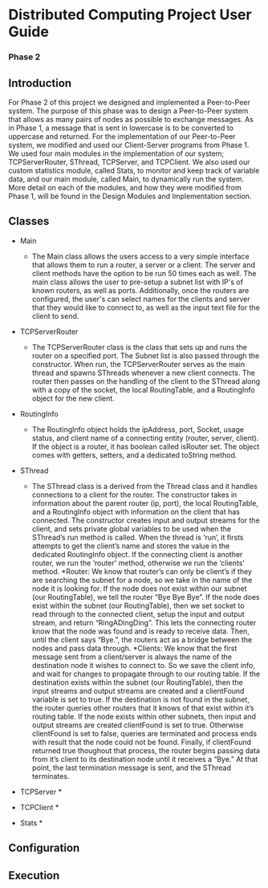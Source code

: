 # Distributed Computing Project User Guide
### Phase 2 

## Introduction
For Phase 2 of this project we designed and implemented a Peer-to-Peer system. The purpose of this phase was to design a Peer-to-Peer system that allows as many pairs of nodes as possible to exchange messages. As in Phase 1, a message that is sent in lowercase is to be converted to uppercase and returned. For the implementation of our Peer-to-Peer system, we modified and used our Client-Server programs from Phase 1. We used four main modules in the implementation of our system; TCPServerRouter, SThread, TCPServer, and TCPClient. We also used our custom statistics module, called Stats, to monitor and keep track of variable data, and our main module, called Main, to dynamically run the system. More detail on each of the modules, and how they were modified from Phase 1, will be found in the Design Modules and Implementation section.

## Classes
* Main
    * The Main class allows the users access to a very simple interface that allows them to run a router, a server or a client. The server and client methods have the option to be run 50 times each as well. The main class allows the user to pre-setup a subnet list with IP's of known routers, as well as ports. Additionally, once the routers are configured, the user's can select names for the clients and server that they would like to connect to, as well as the input text file for the client to send. 

* TCPServerRouter
    * The TCPServerRouter class is the class that sets up and runs the router on a specified port. The Subnet list is also passed through the constructor. When run, the TCPServerRouter serves as the main thread and spawns SThreads whenever a new client connects. The router then passes on the handling of the client to the SThread along with a copy of the socket, the local RoutingTable, and a RoutingInfo object for the new client.

* RoutingInfo
    * The RoutingInfo object holds the ipAddress, port, Socket, usage status, and client name of a connecting entity (router, server, client). If the object is a router, it has boolean called isRouter set. The object comes with getters, setters, and a dedicated toString method.

* SThread
    * The SThread class is a derived from the Thread class and  it handles connections to a client for the router. The constructor takes in information about the parent router (ip, port), the local RoutingTable, and a RoutingInfo object with information on the client that has connected. The constructor creates input and output streams for the client, and sets private global variables to be used when the SThread’s run method is called. When the thread is ‘run’, it firsts attempts to get the client’s name and stores the value in the dedicated RoutingInfo object. If the connecting client is another router, we run the ‘router’ method, otherwise we run the ‘clients’ method. 
		*Router: We know that router’s can only be client’s if they are searching the subnet for a node, so we take in the name of the node it is looking for. If the node does not exist within our subnet (our RoutingTable), we tell the router “Bye Bye Bye”. If the node does exist within the subnet (our RoutingTable), then we set socket to read through to the connected client, setup the input and output stream, and return “RingADingDing”. This lets the connecting router know that the node was found and is ready to receive data. Then, until the client says “Bye.”, the routers act as a bridge between the nodes and pass data through.
		*Clients: We know that the first message sent from a client/server is always the name of the destination node it wishes to connect to. So we save the client info, and wait for changes to propagate through to our routing table. If the destination exists within the subnet (our RoutingTable), then the input streams and output streams are created and a clientFound variable is set to true. If the destination is not found in the subnet, the router queries other routers that it knows of that exist within it’s routing table. If the node exists within other subnets, then input and output streams are created clientFound is set to true. Otherwise clientFound is set to false, queries are terminated and process ends with result that the node could not be found. Finally, if clientFound returned true thoughout that process, the router begins passing data from it’s client to its destination node until it receives a “Bye.” At that point, the last termination message is sent, and the SThread terminates. 

* TCPServer
	*

* TCPClient
	*

* Stats
	*

## Configuration



## Execution
